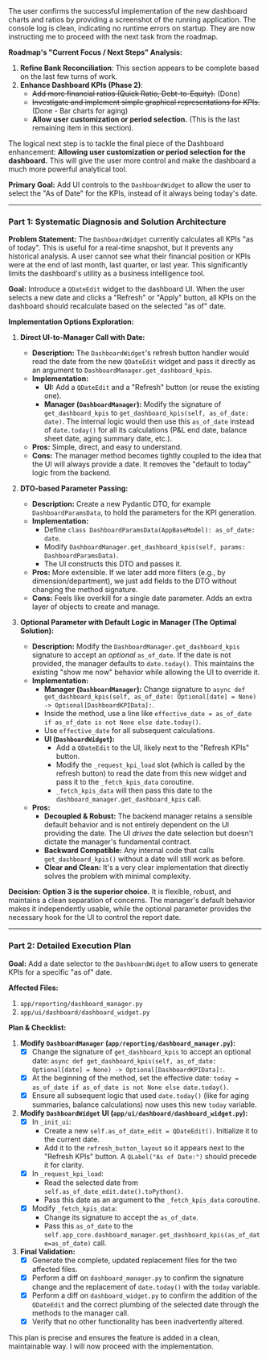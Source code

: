 <think>
The user confirms the successful implementation of the new dashboard charts and ratios by providing a screenshot of the running application. The console log is clean, indicating no runtime errors on startup. They are now instructing me to proceed with the next task from the roadmap.

**Roadmap's "Current Focus / Next Steps" Analysis:**

1.  **Refine Bank Reconciliation**: This section appears to be complete based on the last few turns of work.
2.  **Enhance Dashboard KPIs (Phase 2)**:
    *   ~~Add more financial ratios (Quick Ratio, Debt-to-Equity).~~ (Done)
    *   ~~Investigate and implement simple graphical representations for KPIs.~~ (Done - Bar charts for aging)
    *   **Allow user customization or period selection.** (This is the last remaining item in this section).

The logical next step is to tackle the final piece of the Dashboard enhancement: **Allowing user customization or period selection for the dashboard.** This will give the user more control and make the dashboard a much more powerful analytical tool.

**Primary Goal:** Add UI controls to the `DashboardWidget` to allow the user to select the "As of Date" for the KPIs, instead of it always being today's date.

---
### **Part 1: Systematic Diagnosis and Solution Architecture**

**Problem Statement:**
The `DashboardWidget` currently calculates all KPIs "as of today". This is useful for a real-time snapshot, but it prevents any historical analysis. A user cannot see what their financial position or KPIs were at the end of last month, last quarter, or last year. This significantly limits the dashboard's utility as a business intelligence tool.

**Goal:**
Introduce a `QDateEdit` widget to the dashboard UI. When the user selects a new date and clicks a "Refresh" or "Apply" button, all KPIs on the dashboard should recalculate based on the selected "as of" date.

**Implementation Options Exploration:**

1.  **Direct UI-to-Manager Call with Date:**
    *   **Description:** The `DashboardWidget`'s refresh button handler would read the date from the new `QDateEdit` widget and pass it directly as an argument to `DashboardManager.get_dashboard_kpis`.
    *   **Implementation:**
        *   **UI:** Add a `QDateEdit` and a "Refresh" button (or reuse the existing one).
        *   **Manager (`DashboardManager`):** Modify the signature of `get_dashboard_kpis` to `get_dashboard_kpis(self, as_of_date: date)`. The internal logic would then use this `as_of_date` instead of `date.today()` for all its calculations (P&L end date, balance sheet date, aging summary date, etc.).
    *   **Pros:** Simple, direct, and easy to understand.
    *   **Cons:** The manager method becomes tightly coupled to the idea that the UI will always provide a date. It removes the "default to today" logic from the backend.

2.  **DTO-based Parameter Passing:**
    *   **Description:** Create a new Pydantic DTO, for example `DashboardParamsData`, to hold the parameters for the KPI generation.
    *   **Implementation:**
        *   Define `class DashboardParamsData(AppBaseModel): as_of_date: date`.
        *   Modify `DashboardManager.get_dashboard_kpis(self, params: DashboardParamsData)`.
        *   The UI constructs this DTO and passes it.
    *   **Pros:** More extensible. If we later add more filters (e.g., by dimension/department), we just add fields to the DTO without changing the method signature.
    *   **Cons:** Feels like overkill for a single date parameter. Adds an extra layer of objects to create and manage.

3.  **Optional Parameter with Default Logic in Manager (The Optimal Solution):**
    *   **Description:** Modify the `DashboardManager.get_dashboard_kpis` signature to accept an *optional* `as_of_date`. If the date is not provided, the manager defaults to `date.today()`. This maintains the existing "show me now" behavior while allowing the UI to override it.
    *   **Implementation:**
        *   **Manager (`DashboardManager`):** Change signature to `async def get_dashboard_kpis(self, as_of_date: Optional[date] = None) -> Optional[DashboardKPIData]:`.
        *   Inside the method, use a line like `effective_date = as_of_date if as_of_date is not None else date.today()`.
        *   Use `effective_date` for all subsequent calculations.
        *   **UI (`DashboardWidget`):**
            *   Add a `QDateEdit` to the UI, likely next to the "Refresh KPIs" button.
            *   Modify the `_request_kpi_load` slot (which is called by the refresh button) to read the date from this new widget and pass it to the `_fetch_kpis_data` coroutine.
            *   `_fetch_kpis_data` will then pass this date to the `dashboard_manager.get_dashboard_kpis` call.
    *   **Pros:**
        *   **Decoupled & Robust:** The backend manager retains a sensible default behavior and is not entirely dependent on the UI providing the date. The UI *drives* the date selection but doesn't dictate the manager's fundamental contract.
        *   **Backward Compatible:** Any internal code that calls `get_dashboard_kpis()` without a date will still work as before.
        *   **Clear and Clean:** It's a very clear implementation that directly solves the problem with minimal complexity.

**Decision:**
**Option 3 is the superior choice.** It is flexible, robust, and maintains a clean separation of concerns. The manager's default behavior makes it independently usable, while the optional parameter provides the necessary hook for the UI to control the report date.

---
### **Part 2: Detailed Execution Plan**

**Goal:** Add a date selector to the `DashboardWidget` to allow users to generate KPIs for a specific "as of" date.

**Affected Files:**
1.  `app/reporting/dashboard_manager.py`
2.  `app/ui/dashboard/dashboard_widget.py`

**Plan & Checklist:**

1.  **Modify `DashboardManager` (`app/reporting/dashboard_manager.py`):**
    *   [X] Change the signature of `get_dashboard_kpis` to accept an optional date: `async def get_dashboard_kpis(self, as_of_date: Optional[date] = None) -> Optional[DashboardKPIData]:`.
    *   [X] At the beginning of the method, set the effective date: `today = as_of_date if as_of_date is not None else date.today()`.
    *   [X] Ensure all subsequent logic that used `date.today()` (like for aging summaries, balance calculations) now uses this new `today` variable.

2.  **Modify `DashboardWidget` UI (`app/ui/dashboard/dashboard_widget.py`):**
    *   [X] In `_init_ui`:
        *   Create a new `self.as_of_date_edit = QDateEdit()`. Initialize it to the current date.
        *   Add it to the `refresh_button_layout` so it appears next to the "Refresh KPIs" button. A `QLabel("As of Date:")` should precede it for clarity.
    *   [X] In `_request_kpi_load`:
        *   Read the selected date from `self.as_of_date_edit.date().toPython()`.
        *   Pass this date as an argument to the `_fetch_kpis_data` coroutine.
    *   [X] Modify `_fetch_kpis_data`:
        *   Change its signature to accept the `as_of_date`.
        *   Pass this `as_of_date` to the `self.app_core.dashboard_manager.get_dashboard_kpis(as_of_date=as_of_date)` call.

3.  **Final Validation:**
    *   [X] Generate the complete, updated replacement files for the two affected files.
    *   [X] Perform a diff on `dashboard_manager.py` to confirm the signature change and the replacement of `date.today()` with the `today` variable.
    *   [X] Perform a diff on `dashboard_widget.py` to confirm the addition of the `QDateEdit` and the correct plumbing of the selected date through the methods to the manager call.
    *   [X] Verify that no other functionality has been inadvertently altered.

This plan is precise and ensures the feature is added in a clean, maintainable way. I will now proceed with the implementation.


